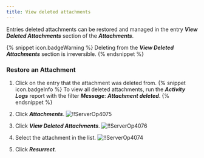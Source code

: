 ```yaml
---
title: View deleted attachments
---
```

Entries deleted attachments can be restored and managed in the entry ***View Deleted Attachments*** section of the ***Attachments***.  

{% snippet icon.badgeWarning %} 
Deleting from the ***View Deleted Attachments*** section is irreversible. 
{% endsnippet %}
 
### Restore an Attachment 

1. Click on the entry that the attachment was deleted from. 
{% snippet icon.badgeInfo %} 
To view all deleted attachments, run the ***Activity Logs*** report with the filter ***Message***: ***Attachment deleted***. 
{% endsnippet %}
 
2. Click ***Attachments***. 
![!!ServerOp4075](https://webdevolutions.azureedge.net/docs/en/server/ServerOp4075.png) 
1. Click ***View Deleted Attachments***. 
![!!ServerOp4076](https://webdevolutions.azureedge.net/docs/en/server/ServerOp4076.png) 
1. Select the attachment in the list. 
![!!ServerOp4074](https://webdevolutions.azureedge.net/docs/en/server/ServerOp4074.png) 
1. Click ***Resurrect***. 

